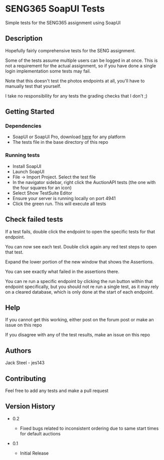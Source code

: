 # SENG365 SoapUI Tests

Simple tests for the SENG365 assignment using SoapUI

## Description

Hopefully fairly comprehensive tests for the SENG assignment.

Some of the tests assume multiple users can be logged in at once. This is not a requirement for the actual assignment, so if you have done a single login implementation some tests may fail.

Note that this doesn't test the photos endpoints at all, you'll have to manually test that yourself.

I take no responsibility for any tests the grading checks that I don't ;)

## Getting Started

### Dependencies

* SoapUI or SoapUI Pro, download [here](https://www.soapui.org/downloads/latest-release.html) for any platform
* The tests file in the base directory of this repo

### Running tests

* Install SoapUI
* Launch SoapUI
* File -> Import Project. Select the test file
* In the navigator sidebar, right click the AuctionAPI tests (the one with the four squares for an icon)
* Select Show TestSuite Editor
* Ensure your server is running locally on port 4941
* Click the green run. This will execute all tests

## Check failed tests

If a test fails, double click the endpoint to open the specific tests for that endpoint.

You can now see each test. Double click again any red test steps to open that test.

Expand the lower portion of the new window that shows the Assertions.

You can see exactly what failed in the assertions there.

You can re run a specific endpoint by clicking the run button within that endpoint specifically, but you should not re run a single test, as it may rely on a cleared database, which is only done at the start of each endpoint.

## Help

If you cannot get this working, either post on the forum post or make an issue on this repo

If you disagree with any of the test results, make an issue on this repo

## Authors

Jack Steel - jes143

## Contributing

Feel free to add any tests and make a pull request

## Version History

* 0.2
    * Fixed bugs related to inconsistent ordering due to same start times for default auctions


* 0.1
    * Initial Release
